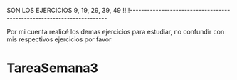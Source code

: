 SON LOS EJERCICIOS 9, 19, 29, 39, 49 !!!!----------------------------------------------------------------------

Por mi cuenta realicé los demas ejercicios para estudiar, no confundir con mis respectivos ejercicios por favor
# TareaSemana3
